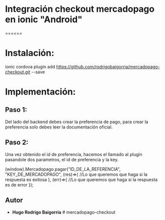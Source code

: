 # Integración checkout mercadopago en ionic "Android"
======

# Instalación:

ionic cordova plugin add https://github.com/rodrigobaigorria/mercadopago-checkout.git --save


# Implementación:


## Paso 1:

Del lado del backend debes crear la preferencia de pago, para crear la preferencia solo debes leer la documentación oficial.

## Paso 2:

Una vez obtenido el id de preferencia, hacemos el llamado al plugin pasandole dos parametros, el id de preferencia y la key.


 (<any>window).Mercadopago.pagar("ID_DE_LA_REFERENCIA", "KEY_DE_MERCADOPAGO", (res)=>{
        //Lo que queremos que haga si la respuesta es exitosa
      }, (err)=>{
        //Lo que queremos que haga si la respuesta es de error
      });





## Autor

* **Hugo Rodrigo Baigorria** # mercadopago-checkout

